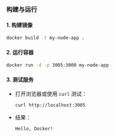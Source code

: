 ### **构建与运行**

#### **1. 构建镜像**

```bash
docker build -t my-node-app .
```



#### **2. 运行容器**

```bash
docker run -d -p 3005:3000 my-node-app
```



#### **3. 测试服务**

* 打开浏览器或使用 `curl` 测试：

  ```bash
  curl http://localhost:3005
  ```

* 结果：

  ```plain&#x20;text
  Hello, Docker!
  ```
